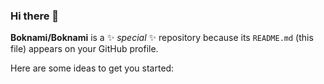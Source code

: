 ### Hi there 👋

**Boknami/Boknami** is a ✨ _special_ ✨ repository because its `README.md` (this file) appears on your GitHub profile.

Here are some ideas to get you started:
